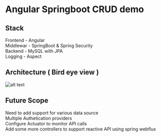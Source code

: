 # Angular Springboot CRUD demo
  
## Stack
Frontend - Angular  
Middlewar - SpringBoot & Spring Security  
Backend - MySQL with JPA  
Logging - Aspect  

## Architecture ( Bird eye view )
![alt text](https://github.com/tejasbirje7/employee_crud/blob/main/architecture.jpg?raw=true)

## Future Scope
Need to add support for various data source  
Multiple Authetication providers  
Configure Actuator to monitor API calls  
Add some more controllers to support reactive API using spring webflux  
